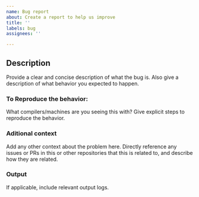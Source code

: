 ```yaml
---
name: Bug report
about: Create a report to help us improve
title: ''
labels: bug
assignees: ''

---
```


## Description
Provide a clear and concise description of what the bug is.
Also give a description of what behavior you expected to happen.


### To Reproduce the behavior:
What compilers/machines are you seeing this with?
Give explicit steps to reproduce the behavior.


### Aditional context
Add any other context about the problem here.
Directly reference any issues or PRs in this or other repositories that this is related to, and describe how they are related. 


### Output
If applicable, include relevant output logs.
